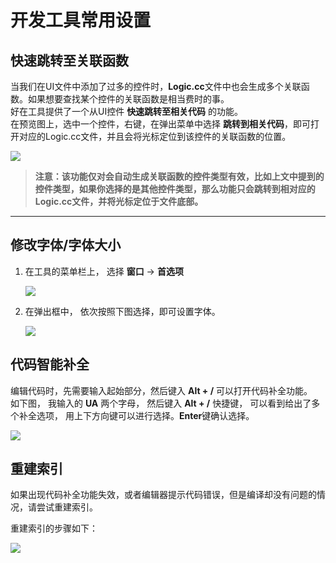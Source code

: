 # 开发工具常用设置

## <span id = "jump_to_source"> 快速跳转至关联函数</span>
当我们在UI文件中添加了过多的控件时，**Logic.cc**文件中也会生成多个关联函数。如果想要查找某个控件的关联函数是相当费时的事。  
好在工具提供了一个从UI控件 **快速跳转至相关代码** 的功能。  
在预览图上，选中一个控件，右键，在弹出菜单中选择 **跳转到相关代码**，即可打开对应的Logic.cc文件，并且会将光标定位到该控件的关联函数的位置。  

   ![](assets/ide/jump_to_source.png)

> **注意：该功能仅对会自动生成关联函数的控件类型有效，比如上文中提到的控件类型，如果你选择的是其他控件类型，那么功能只会跳转到相对应的Logic.cc文件，并将光标定位于文件底部。**
   
   
---     

## 修改字体/字体大小  
1. 在工具的菜单栏上， 选择 **窗口** -> **首选项**      

      ![](assets/ide/preference.png)

2.  在弹出框中， 依次按照下图选择，即可设置字体。    
  
     ![](assets/ide/set_font.png)

## 代码智能补全  
编辑代码时，先需要输入起始部分，然后键入 **Alt + /** 可以打开代码补全功能。   
如下图， 我输入的 **UA** 两个字母， 然后键入 **Alt + /** 快捷键， 可以看到给出了多个补全选项， 用上下方向键可以进行选择。**Enter**键确认选择。  

  ![](assets/ide/intelisence.png)
  

## 重建索引  
 如果出现代码补全功能失效，或者编辑器提示代码错误，但是编译却没有问题的情况，请尝试重建索引。  
 
 重建索引的步骤如下：   
 
 ![](assets/ide/rebuild_index.gif)  
